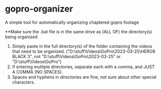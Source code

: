 # gopro-organizer
A simple tool for automatically organizing chaptered gopro footage

**Make sure the .bat file is in the same drive as (ALL OF) the directory(s) being organized
1. Simply paste in the full directory(s) of the folder containing the videos that need to be organized.
("D:\stuff\Videos\GoPro\2023-03-25\HERO8 BLACK 3", not "D:\stuff\Videos\GoPro\2023-03-25" or "D:\stuff\Videos\GoPro")
2. If entering multiple directories, separate each with a comma, and JUST A COMMA (NO SPACES).
3. Spaces and hyphens in directories are fine, not sure about other special characters.
